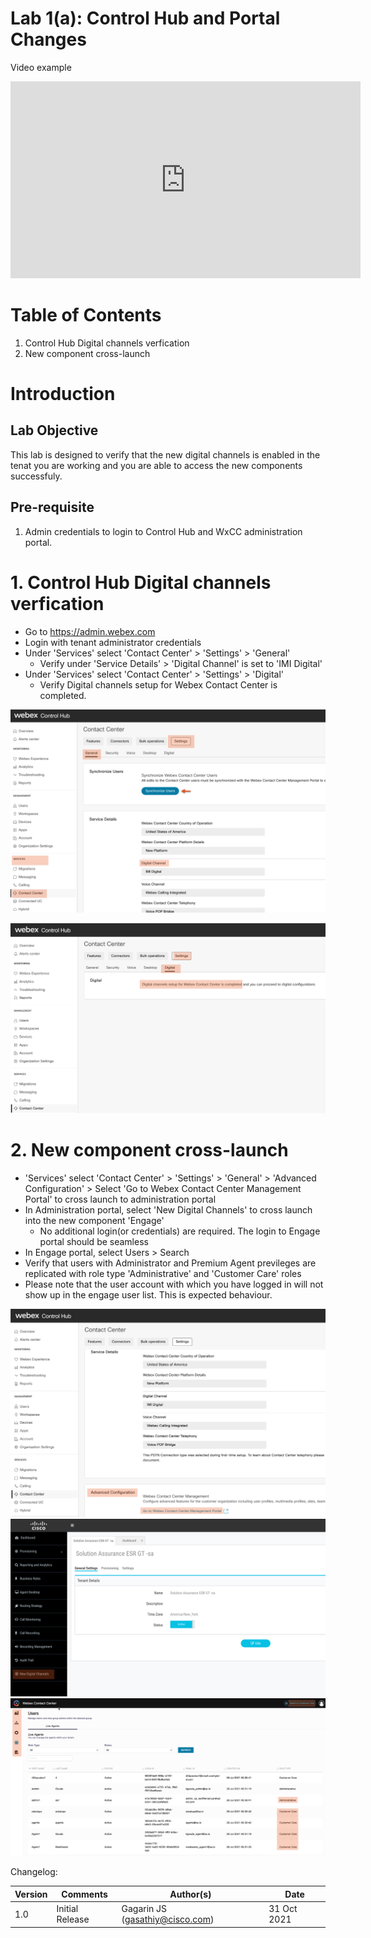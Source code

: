 
# Lab 1(a): Control Hub and Portal Changes

Video example

<iframe width="560" height="315" src="https://tscfeedbacklive.azureedge.net/uploads/g013900fVZj3IKipdytZVHX34abbH/feb846bb-5c8a-4395-b60a-4a403ee3d514.mp4?sv=2019-07-07&sr=b&sig=CRFbEJ8bvCZJyUahUHub2zlKSX9qNADunxkRKgKe34k%3D&st=2021-10-21T07%3A55%3A31Z&se=2021-10-22T08%3A00%3A31Z&sp=r" frameborder="0" allow="accelerometer; autoplay; clipboard-write; encrypted-media; gyroscope; picture-in-picture" allowfullscreen></iframe>

# Table of Contents
1. Control Hub Digital channels verfication
2. New component cross-launch

# Introduction

## Lab Objective

This lab is designed to verify that the new digital channels is enabled in the tenat you are working and you are able to access the new components successfuly.   

## Pre-requisite

1. Admin credentials to login to Control Hub and WxCC administration portal.

# 1. Control Hub Digital channels verfication

- Go to https://admin.webex.com
- Login with tenant administrator credentials 
- Under 'Services' select  'Contact Center' > 'Settings' > 'General'
    - Verify under 'Service Details' > 'Digital Channel' is set to 'IMI Digital'
- Under 'Services' select  'Contact Center' > 'Settings' > 'Digital'
    - Verify Digital channels setup for Webex Contact Center is completed.

![Banner](imi_images/CH_settings.jpg)

![Banner](imi_images/CH_settings_2.jpg)

# 2. New component cross-launch
- 'Services' select  'Contact Center' > 'Settings' > 'General' > 'Advanced Configuration' > Select 'Go to Webex Contact Center Management Portal' to cross launch to administration portal 
- In Administration portal, select 'New Digital Channels' to cross launch into the new component 'Engage' 
    - No additional login(or credentials) are required. The login to Engage portal should be seamless
- In Engage portal, select Users > Search 
- Verify that users with Administrator and Premium Agent previleges are replicated with role type 'Administrative' and 'Customer Care' roles
- Please note that the user account with which you have logged in will not show up in the engage user list. This is expected behaviour. 

![Banner](imi_images/CH_settings_3.jpg)
![Banner](imi_images/Portal_1.jpg)
![Banner](imi_images/Engage_1.jpg)

Changelog:

| **Version** | **Comments** | **Author(s)** | **Date** |
| --- | --- | --- | --- |
| 1.0 | Initial Release | Gagarin JS (gasathiy@cisco.com) | 31 Oct 2021 |



